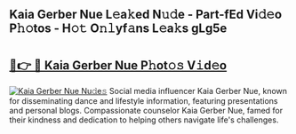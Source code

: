 ## Kaia Gerber Nue L𝚎a𝚔ed N𝚞𝚍e - Part-fEd Vi𝚍𝚎o P𝚑𝚘tos - H𝚘𝚝 O𝚗𝚕yf𝚊ns L𝚎a𝚔s gLg5e

# <h2><a href="http://kf51xg.oniu.top/?m=Kaia+Gerber+Nue">🔗👉 🔴 Kaia Gerber Nue P𝚑ot𝚘𝚜 V𝚒d𝚎o</a></h2>

[![Kaia Gerber Nue Nu𝚍e𝚜](https://i.imgur.com/0qMVB7G.gif)](http://kf51xg.oniu.top/?m=Kaia+Gerber+Nue)
Social media influencer Kaia Gerber Nue, known for disseminating dance and lifestyle information, featuring presentations and personal blogs. Compassionate counselor Kaia Gerber Nue, famed for their kindness and dedication to helping others navigate life's challenges.  
